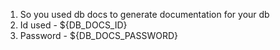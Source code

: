 1. So you used db docs to generate documentation for your db 
2. Id used - ${DB_DOCS_ID}
3. Password - ${DB_DOCS_PASSWORD}

